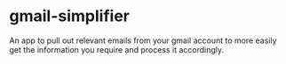 # gmail-simplifier
An app to pull out relevant emails from your gmail account to more easily get the information you require and process it accordingly.
